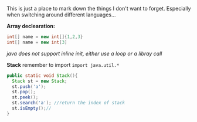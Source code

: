 This is just a place to mark down the things I don't want to forget.
Especially when switching around different languages...

**Array declearation:**
```java
int[] name = new int[]{1,2,3}
int[] name = new int[3]
```
*java does not support inline init, either use a loop or a libray call*

**Stack**
remember to import `import java.util.*`
```java
public static void Stack(){
  Stack st = new Stack;
  st.push('a');
  st.pop();
  st.peek();
  st.search('a'); //return the index of stack
  st.isEmpty();//
}
```
